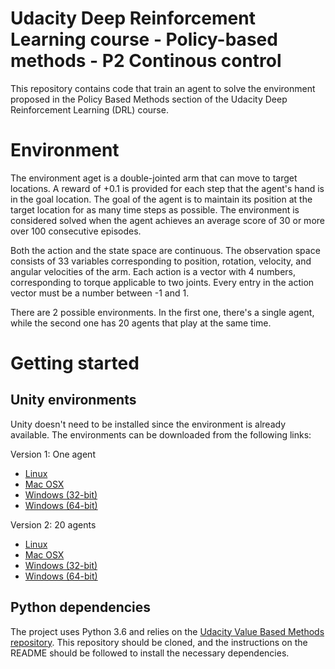 # Udacity Deep Reinforcement Learning course - Policy-based methods - P2 Continous control

This repository contains code that train an agent to solve the environment proposed in the Policy Based Methods section
of the Udacity Deep Reinforcement Learning (DRL) course.

# Environment

The environment aget is a double-jointed arm that can move to target locations. A reward of +0.1 is provided for each
step that the agent's hand is in the goal location. The goal of the agent is to maintain its position at the target
location for as many time steps as possible. The environment is considered solved when the agent achieves an
average score of 30 or more over 100 consecutive episodes.

Both the action and the state space are continuous. The observation space consists of 33 variables corresponding to
position, rotation, velocity, and angular velocities of the arm. Each action is a vector with 4 numbers,
corresponding to torque applicable to two joints. Every entry in the action vector must be a number between -1 and 1.

There are 2 possible environments. In the first one, there's a single agent, while the second one has 20 agents that
play at the same time.

# Getting started

## Unity environments

Unity doesn't need to be installed since the environment is already available. The environments can be downloaded from
the following links:

Version 1: One agent
- [Linux](https://s3-us-west-1.amazonaws.com/udacity-drlnd/P2/Reacher/one_agent/Reacher_Linux.zip)
- [Mac OSX](https://s3-us-west-1.amazonaws.com/udacity-drlnd/P2/Reacher/one_agent/Reacher.app.zip)
- [Windows (32-bit)](https://s3-us-west-1.amazonaws.com/udacity-drlnd/P2/Reacher/one_agent/Reacher_Windows_x86.zip)
- [Windows (64-bit)](https://s3-us-west-1.amazonaws.com/udacity-drlnd/P2/Reacher/one_agent/Reacher_Windows_x86_64.zip)


Version 2: 20 agents
- [Linux](https://s3-us-west-1.amazonaws.com/udacity-drlnd/P2/Reacher/Reacher_Linux.zip)
- [Mac OSX](https://s3-us-west-1.amazonaws.com/udacity-drlnd/P2/Reacher/Reacher.app.zip)
- [Windows (32-bit)](https://s3-us-west-1.amazonaws.com/udacity-drlnd/P2/Reacher/Reacher_Windows_x86.zip)
- [Windows (64-bit)](https://s3-us-west-1.amazonaws.com/udacity-drlnd/P2/Reacher/Reacher_Windows_x86_64.zip)

## Python dependencies
The project uses Python 3.6 and relies on the [Udacity Value Based Methods repository](https://github.com/udacity/Value-based-methods#dependencies).
This repository should be cloned, and the instructions on the README should be followed to install the necessary
dependencies.
